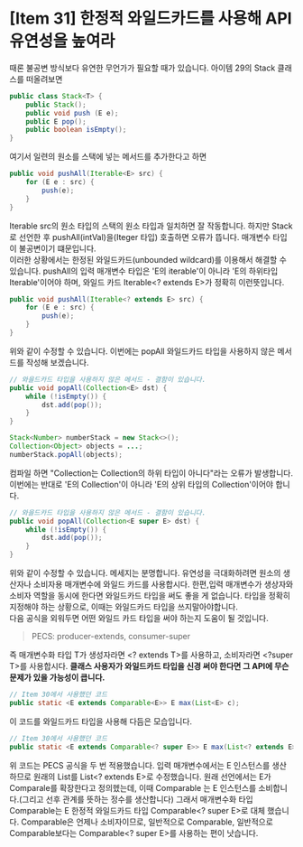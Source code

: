 # [Item 31] 한정적 와일드카드를 사용해 API 유연성을 높여라

때론 불공변 방식보다 유연한 무언가가 필요할 때가 있습니다. 아이템 29의 Stack 클래스를 떠올려보면

``` java
public class Stack<T> {
    public Stack();
    public void push (E e);
    public E pop();
    public boolean isEmpty();
}
```
여기서 일련의 원소를 스택에 넣는 메서드를 추가한다고 하면
``` java
public void pushAll(Iterable<E> src) {
    for (E e : src) {
        push(e);
    }
}
```
Iterable src의 원소 타입의 스택의 원소 타입과 일치하면 잘 작동합니다. 하지만 Stack<Number>로 선언한 후 pushAll(intVal)을(Iteger 타입) 호출하면 오류가 뜹니다. 매개변수 타입이 불공변이기 떄문입니다.</br>
이러한 상황에서는 한정된 와일드카드(unbounded wildcard)를 이용해서 해결할 수 있습니다. pushAll의 입력 매개변수 타입은 'E의 iterable'이 아니라 'E의 하위타입 Iterable'이어야 하며, 와일드 카드 Iterable<? extends E>가 정확히 이런뜻입니다.
``` java
public void pushAll(Iterable<? extends E> src) {
    for (E e : src) {
        push(e);
    }
}
```
위와 같이 수정할 수 있습니다. 이번에는 popAll 와일드카드 타입을 사용하지 않은 메서드를 작성해 보겠습니다.

``` java
// 와을드카드 타입을 사용하지 않은 메서드 - 결함이 있습니다.
public void popAll(Collection<E> dst) {
    while (!isEmpty()) {
        dst.add(pop());
    }
}
```

``` java
Stack<Number> numberStack = new Stack<>();
Collection<Object> objects = ...;
numberStack.popAll(objects);
```
컴파일 하면 "Collection<Object>는 Collection<Nummber>의 하위 타입이 아니다"라는 오류가 발생합니다. 이번에는 반대로 'E의 Collection'이 아니라 'E의 상위 타입의 Collection'이어야 합니다.

``` java
// 와을드카드 타입을 사용하지 않은 메서드 - 결함이 있습니다.
public void popAll(Collection<E super E> dst) {
    while (!isEmpty()) {
        dst.add(pop());
    }
}
```
위와 같이 수정할 수 있습니다. 메세지는 분명합니다. 유연성을 극대화하려면 원소의 생산자나 소비자용 매개변수에 와일드 카드를 사용합시다. 한편,입력 매개변수가 생상자와 소비자 역할을 동시에 한다면 와일드카드 타입을 써도 좋을 게 없습니다. 타입을 정확히 지정해야 하는 상황으로, 이때는 와일드카드 타입을 쓰지말아야합니다.</br>
다음 공식을 외워두면 어떤 와일드 카드 타입을 써야 하는지 도움이 될 것입니다.
> PECS: producer-extends, consumer-super

즉 매개변수화 타입 T가 생성자라면 <? extends T>를 사용하고, 소비자라면 <?super T>를 사용합시다. **클래스 사용자가 와일드카드 타입을 신경 써야 한다면 그 API에 무슨 문제가 있을 가능성이 큽니다.**

``` java
// Item 30에서 사용했던 코드
public static <E extends Comparable<E>> E max(List<E> c);
```
이 코드를 와일드카드 타입을 사용해 다듬은 모습입니다.
``` java
// Item 30에서 사용했던 코드
public static <E extends Comparable<? super E>> E max(List<? extends E> c);
```

위 코드는 PECS 공식을 두 번 적용했습니다. 입력 매개변수에서는 E 인스턴스를 생산하므로 원래의 List<E>를 List<? extends E>로 수정했습니다. 원래 선언에서는 E가 Comparale<E>를 확장한다고 정의헸는데, 이때 Comparable<E>
는 E 인스턴스를 소비합니다.(그리고 선후 관계를 뜻하는 정수를 생산합니다) 그래서 매개변수화 타입 Comparable<E>는 E 한정적 와일드카드 타입 Comparable<? super E>로 대체 했습니다. Comparable은 언제나 소비자이므로, 일반적으로 Comparable, 일반적으로 Comparable<E>보다는 Comparable<? super E>를 사용하는 편이 낫습니다.</br>